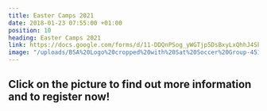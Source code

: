 ```yaml
---
title: Easter Camps 2021
date: 2018-01-23 07:55:00 +01:00
position: 10
heading: Easter Camps 2021
link: https://docs.google.com/forms/d/11-DDQnPSog_yWGTjp5DsBxyLxQhhJ4SkcQOA6nwJnzA/edit?usp=drive_web
image: "/uploads/BSA%20Logo%20cropped%20with%20Sat%20Soccer%20Group-451372.png"
---
```


## Click on the picture to find out more information and to register now!